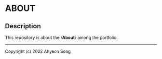 # ABOUT


**Description**
----


This repository is about the /**About**/ among the portfolio.


---
Copyright (c) 2022 Ahyeon Song

